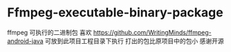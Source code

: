 # Ffmpeg-executable-binary-package
ffmpeg 可执行的二进制包 喜欢
https://github.com/WritingMinds/ffmpeg-android-java 可放到此项目工程目录下执行 打出的包比原项目中的包小
感谢开源

